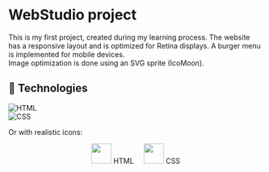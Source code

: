 # WebStudio project

This is my first project, created during my learning process.
The website has a responsive layout and is optimized for Retina displays.
A burger menu is implemented for mobile devices.  
Image optimization is done using an SVG sprite (IcoMoon).

## 🚀 Technologies

![HTML](https://img.shields.io/badge/HTML5-E34F26?style=for-the-badge&logo=html5&logoColor=white)  
![CSS](https://img.shields.io/badge/CSS3-1572B6?style=for-the-badge&logo=css3&logoColor=white)

Or with realistic icons:

<p align="center">
  <span style="display: inline-block; text-align: center;">
    <img src="https://cdn.jsdelivr.net/gh/devicons/devicon/icons/html5/html5-original.svg" width="40" height="40"/> HTML
  </span>
  &nbsp;&nbsp;&nbsp;
  <span style="display: inline-block; text-align: center;">
    <img src="https://cdn.jsdelivr.net/gh/devicons/devicon/icons/css3/css3-original.svg" width="40" height="40"/> CSS
  </span>
</p>
